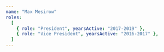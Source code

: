 ```yaml
---
name: "Max Mesirow"
roles:
  [
    { role: "President", yearsActive: "2017-2019" },
    { role: "Vice President", yearsActive: "2016-2017" },
  ]
---
```

